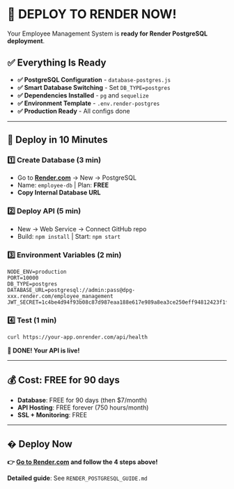 # 🎯 DEPLOY TO RENDER NOW!

Your Employee Management System is **ready for Render PostgreSQL deployment**.

## ✅ Everything Is Ready

- **✅ PostgreSQL Configuration** - `database-postgres.js` 
- **✅ Smart Database Switching** - Set `DB_TYPE=postgres`
- **✅ Dependencies Installed** - `pg` and `sequelize` 
- **✅ Environment Template** - `.env.render-postgres`
- **✅ Production Ready** - All configs done

---

## 🚀 Deploy in 10 Minutes

### 1️⃣ Create Database (3 min)
- Go to **[Render.com](https://render.com)** → New → PostgreSQL
- Name: `employee-db` | Plan: **FREE**
- **Copy Internal Database URL**

### 2️⃣ Deploy API (5 min)  
- New → Web Service → Connect GitHub repo
- Build: `npm install` | Start: `npm start`

### 3️⃣ Environment Variables (2 min)
```env
NODE_ENV=production
PORT=10000
DB_TYPE=postgres
DATABASE_URL=postgresql://admin:pass@dpg-xxx.render.com/employee_management
JWT_SECRET=1c4be4d94f93b08c87d987eaa188e617e989a8ea3ce250eff94812423f1f9ad9c29daaad7fef4beb010ebd32e4adff53bc97c81b7909ef20ab2541ba4548cc5d
```

### 4️⃣ Test (1 min)
```bash
curl https://your-app.onrender.com/api/health
```

**🎉 DONE! Your API is live!**

---

## 💰 Cost: FREE for 90 days

- **Database**: FREE for 90 days (then $7/month)
- **API Hosting**: FREE forever (750 hours/month)
- **SSL + Monitoring**: FREE

---

## � Deploy Now

**👉 [Go to Render.com](https://render.com) and follow the 4 steps above!**

**Detailed guide**: See `RENDER_POSTGRESQL_GUIDE.md`
